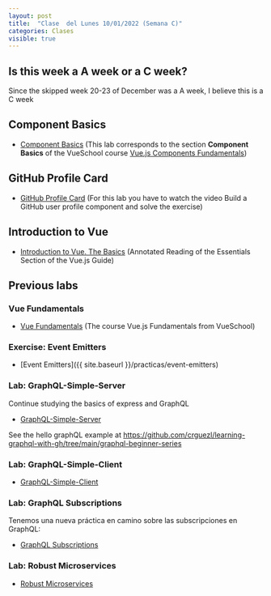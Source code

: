 ```yaml
---
layout: post
title:  "Clase  del Lunes 10/01/2022 (Semana C)"
categories: Clases
visible: true
---
```



## Is this week  a A week or a C week?

Since the skipped week 20-23 of December was a A week, I believe this is a C week


## Component Basics

* [Component Basics](https://github.com/crguezl/vuejs-components-basics-plan-picker-component) (This lab corresponds to the section **Component Basics** of the VueSchool course [Vue.js Components Fundamentals](https://vueschool.io/courses/vuejs-components-fundamentals))

## GitHub Profile Card

* [GitHub Profile Card](https://github.com/crguezl/vuejs-components-github-profile-card) (For this lab you have to watch the video Build a GitHub user profile component and solve the exercise)

## Introduction to Vue

* [Introduction to Vue. The Basics](https://crguezl.github.io/learning-vue-geting-started-guide/) (Annotated Reading of the Essentials Section of the Vue.js Guide)

## Previous labs

### Vue Fundamentals

* [Vue Fundamentals](https://github.com/crguezl/vuejs-fundamentals) (The course Vue.js Fundamentals from VueSchool)

### Exercise: Event Emitters

* [Event Emitters]({{ site.baseurl }}/practicas/event-emitters)

### Lab: GraphQL-Simple-Server

Continue studying the basics of express and GraphQL

* [GraphQL-Simple-Server]({{site.baseurl}}/practicas/graphql-simple-server/#resolvers)

See the hello graphQL example at <https://github.com/crguezl/learning-graphql-with-gh/tree/main/graphql-beginner-series>


### Lab: GraphQL-Simple-Client 

* [GraphQL-Simple-Client]({{site.baseurl}}/practicas/graphql-simple-client/)


### Lab: GraphQL Subscriptions

Tenemos una nueva práctica en camino sobre las subscripciones en GraphQL:

* [GraphQL Subscriptions]({{site.baseurl}}/practicas/graphql-subscriptions/)

### Lab: Robust Microservices

* [Robust Microservices]({{site.baseurl}}/practicas/robust-microservices)
